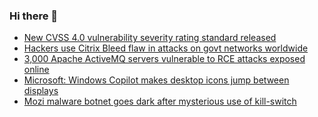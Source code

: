 ### Hi there 👋

<!--START_SECTION:feed-->
* [New CVSS 4.0 vulnerability severity rating standard released](https://www.bleepingcomputer.com/news/security/new-cvss-40-vulnerability-severity-rating-standard-released/)
* [Hackers use Citrix Bleed flaw in attacks on govt networks worldwide](https://www.bleepingcomputer.com/news/security/hackers-use-citrix-bleed-flaw-in-attacks-on-govt-networks-worldwide/)
* [3,000 Apache ActiveMQ servers vulnerable to RCE attacks exposed online](https://www.bleepingcomputer.com/news/security/3-000-apache-activemq-servers-vulnerable-to-rce-attacks-exposed-online/)
* [Microsoft: Windows Copilot makes desktop icons jump between displays](https://www.bleepingcomputer.com/news/microsoft/microsoft-windows-copilot-makes-desktop-icons-jump-between-displays/)
* [Mozi malware botnet goes dark after mysterious use of kill-switch](https://www.bleepingcomputer.com/news/security/mozi-malware-botnet-goes-dark-after-mysterious-use-of-kill-switch/)
<!--END_SECTION:feed-->

<!--
**frankenk/frankenk** is a ✨ _special_ ✨ repository because its `README.md` (this file) appears on your GitHub profile.

Here are some ideas to get you started:

- 🔭 I’m currently working on ...
- 🌱 I’m currently learning ...
- 👯 I’m looking to collaborate on ...
- 🤔 I’m looking for help with ...
- 💬 Ask me about ...
- 📫 How to reach me: ...
- 😄 Pronouns: ...
- ⚡ Fun fact: ...
-->



